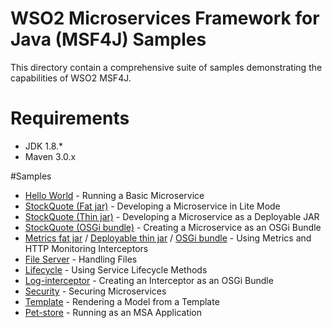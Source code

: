 # WSO2 Microservices Framework for Java (MSF4J) Samples

This directory contain a comprehensive suite of samples demonstrating the capabilities of WSO2 MSF4J.

# Requirements
* JDK 1.8.*
* Maven 3.0.x

#Samples
* [Hello World](helloworld) - Running a Basic Microservice
* [StockQuote (Fat jar)](stockquote/stockquote-msf4j-serverless) - Developing a Microservice in Lite Mode
* [StockQuote (Thin jar)](stockquote/stockquote-msf4j-deployable-jar) - Developing a Microservice as a Deployable JAR
* [StockQuote (OSGi bundle)](stockquote/stockquote-msf4j-bundle) - Creating a Microservice as an OSGi Bundle
* [Metrics fat jar](metrics/metrics-httpmon-fatjar) / [Deployable thin jar](metrics/metrics-httpmon-thinjar) / [OSGi bundle](metrics/metrics-httpmon-bundle) - Using Metrics and HTTP Monitoring Interceptors
* [File Server](fileserver) - Handling Files
* [Lifecycle](lifecycle) - Using Service Lifecycle Methods
* [Log-interceptor](log-interceptor-bundle) - Creating an Interceptor as an OSGi Bundle
* [Security](security) - Securing Microservices
* [Template](template) - Rendering a Model from a Template
* [Pet-store](petstore) - Running as an MSA Application

